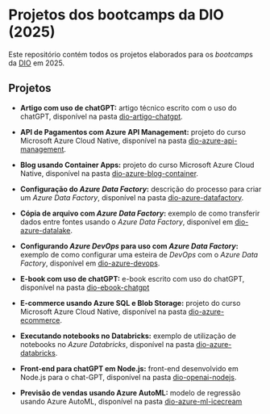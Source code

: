 # Projetos dos bootcamps da DIO (2025)

Este repositório contém todos os projetos elaborados para os *bootcamp*s da [DIO](https://dio.me) em 2025.

## Projetos

* **Artigo com uso de chatGPT:** artigo técnico escrito com o uso do chatGPT, disponível na pasta [dio-artigo-chatgpt](dio-artigo-chatgpt/).

* **API de Pagamentos com Azure API Management:** projeto do curso Microsoft Azure Cloud Native, disponível na pasta [dio-azure-api-management](dio-azure-api-management/).

* **Blog usando Container Apps:** projeto do curso Microsoft Azure Cloud Native, disponível na pasta [dio-azure-blog-container](dio-azure-blog-container/).

* **Configuração do *Azure Data Factory*:** descrição do processo para criar um *Azure Data Factory*, disponível na pasta [dio-azure-datafactory](dio-azure-datafactory/).

* **Cópia de arquivo com *Azure Data Factory*:** exemplo de como transferir dados entre fontes usando o *Azure Data Factory*, disponível em [dio-azure-datalake](dio-azure-datalake/).

* **Configurando *Azure DevOps* para uso com *Azure Data Factory*:** exemplo de como configurar uma esteira de *DevOps* com o *Azure Data Factory*, disponível em [dio-azure-devops](dio-azure-devops/).

* **E-book com uso de chatGPT:** e-book escrito com uso do chatGPT, disponível na pasta [dio-ebook-chatgpt](dio-ebook-chatgpt/)

* **E-commerce usando Azure SQL e Blob Storage:** projeto do curso Microsoft Azure Cloud Native, disponível na pasta [dio-azure-ecommerce](dio-azure-ecommerce/).

* **Executando notebooks no Databricks:** exemplo de utilização de notebooks no *Azure Databricks*, disponível na pasta [dio-azure-databricks](dio-azure-databricks/).

* **Front-end para chatGPT em Node.js:** front-end desenvolvido em Node.js para o chat-GPT, disponível na pasta [dio-openai-nodejs](dio-openai-nodejs/).

* **Previsão de vendas usando Azure AutoML:** modelo de regressão usando Azure AutoML, disponível na pasta [dio-azure-ml-icecream](dio-azure-ml-icecream/)
